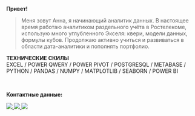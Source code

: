 **Привет!**

> Меня зовут Анна, я начинающий аналитик данных. В настоящее время работаю аналитиком раздельного учёта в Ростелекоме, использую много углубленного Экселя: квери, модели данных, формулы кубов. Продолжаю активно учиться и развиваться в области дата-аналитики и пополнять портфолио.

**ТЕХНИЧЕСКИЕ СКИЛЫ**<br>
EXCEL / POWER QWERY / POWER PIVOT / POSTGRESQL / METABASE / PYTHON / PANDAS / NUMPY / MATPLOTLIB / SEABORN / POWER BI

<br>

**Контактные данные:** <br>

<div id="badges">
  <a href="https://t.me/pakshenkova">
    <img src="https://img.shields.io/badge/Telegram-blue?logo=telegram&logoColor=white&style=plastic"/>
  </a>
  <a href="https://wa.me/79159479447">
    <img src="https://img.shields.io/badge/WhatsApp-green?style=plastic&logo=whatsapp&logoColor=white"/>
  </a>
  <a href="mailto:pakshenkova@gmail.com">
    <img src="https://img.shields.io/badge/Gmail-orange?style=plastic&logo=gmail&logoColor=white"/>
  </a>
</div>
